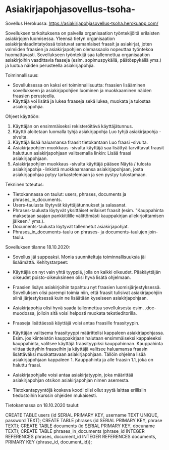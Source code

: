 # Asiakirjapohjasovellus-tsoha-

Sovellus Herokussa: https://asiakirjapohjasovellus-tsoha.herokuapp.com/

Sovelluksen tarkoituksena on palvella organisaation työntekijöitä erilaisten asiakirjojen luomisessa. 
Yleensä tietyn organisaation asiakirjanlaadintatyössä toistuvat samanlaiset fraasit ja asiakirjat, joten valmiiden fraasien ja asiakirjapohjien olemassaolo nopeuttaa työntekoa huomattavasti. 
Sovellukseen työntekijä saa tallennettua organisaation asiakirjoihin vaadittavia faaseja (esim. sopimuspykäliä, päätöspykäliä yms.) ja luotua näiden perusteella asiakirjapohjia. 

Toiminnallisuus:

- Sovelluksessa on kaksi eri toiminnallisuutta: fraasien lisääminen sovellukseen ja asiakirjapohjien luominen ja muokkaaminen näiden fraasien perusteella.
- Käyttäjä voi lisätä ja lukea fraaseja sekä lukea, muokata ja tulostaa asiakirjapohjia.

Ohjeet käyttöön:

1. Käyttäjän on ensimmäiseksi rekisteröitävä käyttäjätunnus.
2. Käyttö aloitetaan luomalla tyhjä asiakirjapohja Luo tyhjä asiakirjapohja -sivulta.
3. Käyttäjä lisää haluamansa fraasit tietokantaan Luo fraasi -sivulta.
4. Asiakirjapohjien muokkaus -sivulta käyttäjä saa lisättyä tarvittavat fraasit haluttuun asiakirjapohjaan valitsemalla linkin: Lisää fraasi asiakirjapohjaan.
5. Asiakirjapohjien muokkaus -sivulta käyttäjä pääsee Näytä / tulosta asiakirjapohja -linkistä muokkaamaansa asiakirjapohjaan, josta asiakirjapohjaa pytyy tarkastelemaan ja sen pystyy tulostamaan.

Tekninen toteutus:

- Tietokannassa on taulut: users, phrases, documents ja phrases_in_documents.
- Users-taulusta löytyvät käyttäjätunnukset ja salasanat.
- Phrases-taulusta löytyvät yksittäiset erilaiset fraasit (esim. "Kauppahinta maksetaan saajan pankkitilille välittömästi kauppakirjan allekirjoittamisen jälkeen." yms.).
- Documents-taulusta löytyvät tallennetut asiakirjapohjat.
- Phrases_in_documents-taulu on phrases- ja documents-taulujen join-taulu.

Sovelluksen tilanne 18.10.2020:

- Sovellus jäi suppeaksi. Monia suunniteltuja toiminnallisuuksia jäi lisäämättä. Kehitystarpeet:

- Käyttäjiä on nyt vain yhtä tyyppiä, jolla on kaikki oikeudet. Pääkäyttäjän oikeudet poisto-oikeuksineen olisi hyvä lisätä ohjelmaan.
- Fraasien lisäys asiakirjoihin tapahtuu nyt fraasien luomisjärjestyksessä. Sovelluksen olisi parempi toimia niin, että fraasit tulisivat asiakirjapohjiin siinä järjestyksessä kuin ne lisäätään kyseiseen asiakirjapohjaan.
- Asiakirjapohja olisi hyvä saada tallennettua sovelluksesta esim. .doc-muodossa, jolloin sitä voisi helposti muokata tekstieditorilla.
- Fraaseja lisättäessä käyttäjä voisi antaa fraasille fraasityypin.
- Käyttäjän valitsema fraasityyppi määrittelisi kappaleen asiakirjapohjassa. 
  Esim. jos kiinteistön kauppakirjaan halutaan ensimmäiseksi kappaleeksi kauppahinta, valitsee käyttäjä fraasityypiksi kauppahinnan. 
  Kauppahinta viittaa tiettyihin fraaseihin ja käyttäjä valitsee haluamansa fraasin lisättäväksi muokattavaan asiakirjapohjaan. 
  Tällöin ohjelma lisää asiakirjapohjaan kappaleen 1. Kauppahinta ja alle fraasin 1.1, joka on haluttu fraasi.
- Asiakirjapohjalle voisi antaa asiakirjatyypin, joka määrittää asiakirjapohjan otsikon asiakirjapohjan nimen asemesta.
- Tietokantapyyntöjä koskeva koodi olisi ollut syytä laittaa erillisiin tiedostoihin kurssin ohjeiden mukaisesti.

Tietokannassa on 18.10.2020 taulut:

CREATE TABLE users (id SERIAL PRIMARY KEY, username TEXT UNIQUE, password TEXT);
CREATE TABLE phrases (id SERIAL PRIMARY KEY, phrase TEXT);
CREATE TABLE documents (id SERIAL PRIMARY KEY, docuname TEXT);
CREATE TABLE phrases_in_documents (phrase_id INTEGER REFERENCES phrases, document_id INTEGER REFERENCES documents, PRIMARY KEY (phrase_id, document_id));



